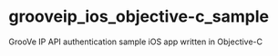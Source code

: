 # grooveip_ios_objective-c_sample
GrooVe IP API authentication sample iOS app written in Objective-C

